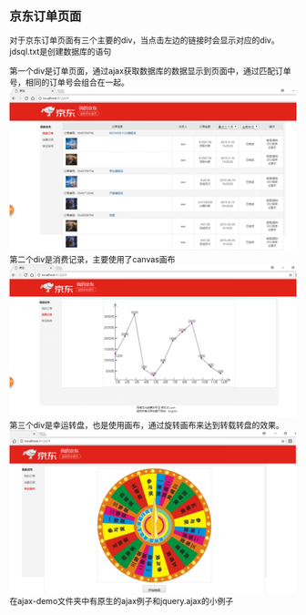 ## 京东订单页面

<p>对于京东订单页面有三个主要的div，当点击左边的链接时会显示对应的div。jdsql.txt是创建数据库的语句</p>
第一个div是订单页面，通过ajax获取数据库的数据显示到页面中，通过匹配订单号，相同的订单号会组合在一起。
<img src="https://github.com/harrietjia/ajax/blob/master/img/图片2.png?raw=true"><br>
第二个div是消费记录，主要使用了canvas画布
<img src="https://github.com/harrietjia/ajax/blob/master/img/图片1.png?raw=true"><br>
第三个div是幸运转盘，也是使用画布，通过旋转画布来达到转载转盘的效果。
<img src="https://github.com/harrietjia/ajax/blob/master/img/图片3.png?raw=true"><br>
	在ajax-demo文件夹中有原生的ajax例子和jquery.ajax的小例子
	
